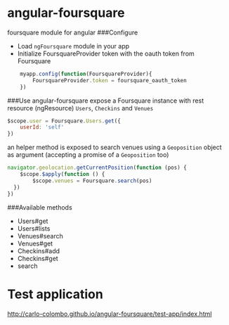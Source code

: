angular-foursquare
==================
foursquare module for angular
###Configure
- Load `ngFoursquare` module in your app
- Initialize FoursquareProvider token with the oauth token from Foursquare 
```javascript
    myapp.config(function(FoursquareProvider){
        FoursquareProvider.token = foursquare_oauth_token
    })
```
###Use
angular-foursquare expose a Foursquare instance with rest resource (ngResource) `Users`, `Checkins` and `Venues`
```javascript
$scope.user = Foursquare.Users.get({
    userId: 'self' 
})
```
an helper method is exposed to search venues using a `Geoposition` object as argument (accepting a promise of a `Geoposition` too)
```javascript
navigator.geolocation.getCurrentPosition(function (pos) {
    $scope.$apply(function () {
        $scope.venues = Foursquare.search(pos) 
  })
})
```

###Available methods
- Users#get
- Users#lists
- Venues#search
- Venues#get
- Checkins#add
- Checkins#get
- search

Test application
================
http://carlo-colombo.github.io/angular-foursquare/test-app/index.html
